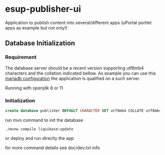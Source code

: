 esup-publisher-ui
=================

Application to publish content into several/different apps (uPortal portlet apps as example but not only!)


Database Initialization
-----------------------

### Requirement

The database server should be a recent version supporting utf8mb4 characters and the collation indicated bellow.
As example you can use this [mariadb configuration](https://github.com/GIP-RECIA/docker-mariadb/) the application is qualified on a such server.

Running with openjdk 8 or 11

### Initialization

```sql
create database publisher DEFAULT CHARACTER SET utf8mb4 COLLATE utf8mb4_unicode_520_ci;
```

run mvn command to init the database
```shell
./mvnw compile liquibase:update
```

or deploy and run directly the app

for more command details see doc/dev.txt info
